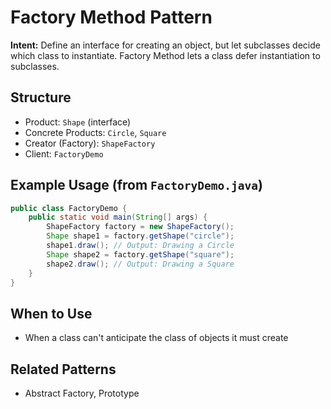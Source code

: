 # Factory Method Pattern

**Intent:** Define an interface for creating an object, but let subclasses decide which class to instantiate. Factory Method lets a class defer instantiation to subclasses.

## Structure
- Product: `Shape` (interface)
- Concrete Products: `Circle`, `Square`
- Creator (Factory): `ShapeFactory`
- Client: `FactoryDemo`

## Example Usage (from `FactoryDemo.java`)
```java
public class FactoryDemo {
	public static void main(String[] args) {
		ShapeFactory factory = new ShapeFactory();
		Shape shape1 = factory.getShape("circle");
		shape1.draw(); // Output: Drawing a Circle
		Shape shape2 = factory.getShape("square");
		shape2.draw(); // Output: Drawing a Square
	}
}
```

## When to Use
- When a class can't anticipate the class of objects it must create

## Related Patterns
- Abstract Factory, Prototype
